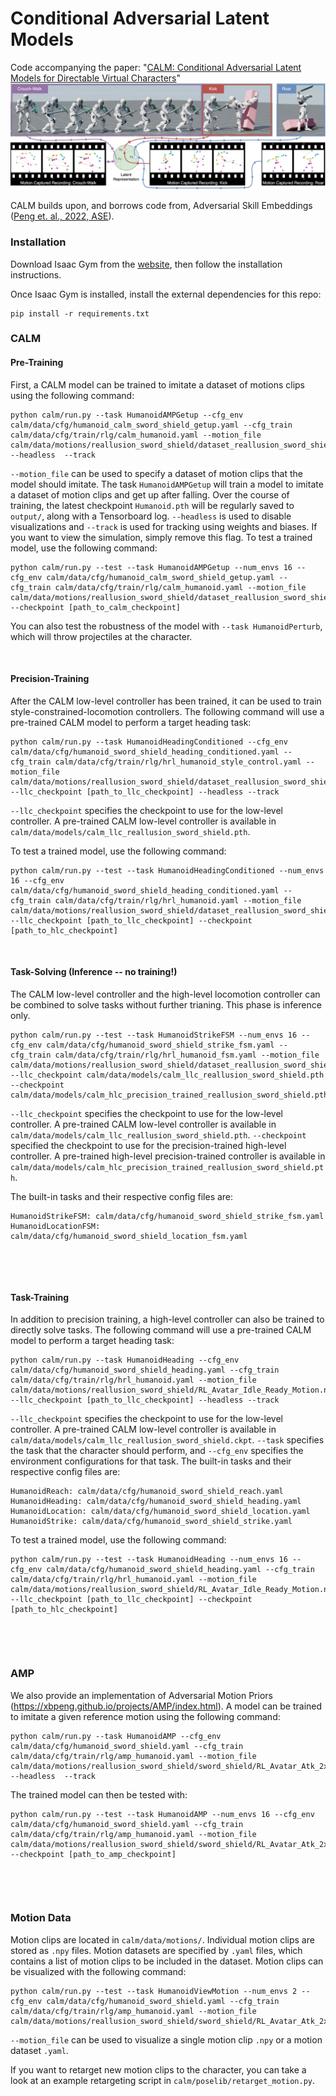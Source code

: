 # Conditional Adversarial Latent Models

Code accompanying the paper:
"[CALM: Conditional Adversarial Latent Models for Directable Virtual Characters](https://research.nvidia.com/labs/par/calm/)" \
![Skills](images/calm_teaser.jpg)


CALM builds upon, and borrows code from, Adversarial Skill Embeddings ([Peng et. al., 2022, ASE](https://github.com/nv-tlabs/ASE)).


### Installation

Download Isaac Gym from the [website](https://developer.nvidia.com/isaac-gym), then
follow the installation instructions.

Once Isaac Gym is installed, install the external dependencies for this repo:

```
pip install -r requirements.txt
```


### CALM

#### Pre-Training

First, a CALM model can be trained to imitate a dataset of motions clips using the following command:
```
python calm/run.py --task HumanoidAMPGetup --cfg_env calm/data/cfg/humanoid_calm_sword_shield_getup.yaml --cfg_train calm/data/cfg/train/rlg/calm_humanoid.yaml --motion_file calm/data/motions/reallusion_sword_shield/dataset_reallusion_sword_shield.yaml --headless  --track
```
`--motion_file` can be used to specify a dataset of motion clips that the model should imitate. 
The task `HumanoidAMPGetup` will train a model to imitate a dataset of motion clips and get up after falling.
Over the course of training, the latest checkpoint `Humanoid.pth` will be regularly saved to `output/`,
along with a Tensorboard log. `--headless` is used to disable visualizations and `--track` is used for tracking using weights and biases. If you want to view the
simulation, simply remove this flag. To test a trained model, use the following command:
```
python calm/run.py --test --task HumanoidAMPGetup --num_envs 16 --cfg_env calm/data/cfg/humanoid_calm_sword_shield_getup.yaml --cfg_train calm/data/cfg/train/rlg/calm_humanoid.yaml --motion_file calm/data/motions/reallusion_sword_shield/dataset_reallusion_sword_shield.yaml --checkpoint [path_to_calm_checkpoint]
```
You can also test the robustness of the model with `--task HumanoidPerturb`, which will throw projectiles at the character.

&nbsp;

#### Precision-Training

After the CALM low-level controller has been trained, it can be used to train style-constrained-locomotion controllers.
The following command will use a pre-trained CALM model to perform a target heading task:
```
python calm/run.py --task HumanoidHeadingConditioned --cfg_env calm/data/cfg/humanoid_sword_shield_heading_conditioned.yaml --cfg_train calm/data/cfg/train/rlg/hrl_humanoid_style_control.yaml --motion_file calm/data/motions/reallusion_sword_shield/dataset_reallusion_sword_shield_fsm_movements.yaml --llc_checkpoint [path_to_llc_checkpoint] --headless --track
```
`--llc_checkpoint` specifies the checkpoint to use for the low-level controller. A pre-trained CALM low-level
controller is available in `calm/data/models/calm_llc_reallusion_sword_shield.pth`.

To test a trained model, use the following command:
```
python calm/run.py --test --task HumanoidHeadingConditioned --num_envs 16 --cfg_env calm/data/cfg/humanoid_sword_shield_heading_conditioned.yaml --cfg_train calm/data/cfg/train/rlg/hrl_humanoid.yaml --motion_file calm/data/motions/reallusion_sword_shield/dataset_reallusion_sword_shield_fsm_movements.yaml --llc_checkpoint [path_to_llc_checkpoint] --checkpoint [path_to_hlc_checkpoint]
```

&nbsp;

#### Task-Solving (Inference -- no training!)

The CALM low-level controller and the high-level locomotion controller can be combined to solve tasks without further trianing.
This phase is inference only.
```
python calm/run.py --test --task HumanoidStrikeFSM --num_envs 16 --cfg_env calm/data/cfg/humanoid_sword_shield_strike_fsm.yaml --cfg_train calm/data/cfg/train/rlg/hrl_humanoid_fsm.yaml --motion_file calm/data/motions/reallusion_sword_shield/dataset_reallusion_sword_shield_fsm_movements.yaml --llc_checkpoint calm/data/models/calm_llc_reallusion_sword_shield.pth --checkpoint calm/data/models/calm_hlc_precision_trained_reallusion_sword_shield.pth
```
`--llc_checkpoint` specifies the checkpoint to use for the low-level controller. A pre-trained CALM low-level
controller is available in `calm/data/models/calm_llc_reallusion_sword_shield.pth`.
`--checkpoint` specified the checkpoint to use for the precision-trained high-level controller. A pre-trained high-level
precision-trained controller is available in `calm/data/models/calm_hlc_precision_trained_reallusion_sword_shield.pth`.

The built-in tasks and their respective config files are:
```
HumanoidStrikeFSM: calm/data/cfg/humanoid_sword_shield_strike_fsm.yaml
HumanoidLocationFSM: calm/data/cfg/humanoid_sword_shield_location_fsm.yaml
```

&nbsp;

&nbsp;

#### Task-Training

In addition to precision training, a high-level controller can also be trained to directly solve tasks.
The following command will use a pre-trained CALM model to perform a target heading task:
```
python calm/run.py --task HumanoidHeading --cfg_env calm/data/cfg/humanoid_sword_shield_heading.yaml --cfg_train calm/data/cfg/train/rlg/hrl_humanoid.yaml --motion_file calm/data/motions/reallusion_sword_shield/RL_Avatar_Idle_Ready_Motion.npy --llc_checkpoint [path_to_llc_checkpoint] --headless --track
```
`--llc_checkpoint` specifies the checkpoint to use for the low-level controller. A pre-trained CALM low-level
controller is available in `calm/data/models/calm_llc_reallusion_sword_shield.ckpt`.
`--task` specifies the task that the character should perform, and `--cfg_env` specifies the environment
configurations for that task. The built-in tasks and their respective config files are:
```
HumanoidReach: calm/data/cfg/humanoid_sword_shield_reach.yaml
HumanoidHeading: calm/data/cfg/humanoid_sword_shield_heading.yaml
HumanoidLocation: calm/data/cfg/humanoid_sword_shield_location.yaml
HumanoidStrike: calm/data/cfg/humanoid_sword_shield_strike.yaml
```
To test a trained model, use the following command:
```
python calm/run.py --test --task HumanoidHeading --num_envs 16 --cfg_env calm/data/cfg/humanoid_sword_shield_heading.yaml --cfg_train calm/data/cfg/train/rlg/hrl_humanoid.yaml --motion_file calm/data/motions/reallusion_sword_shield/RL_Avatar_Idle_Ready_Motion.npy --llc_checkpoint [path_to_llc_checkpoint] --checkpoint [path_to_hlc_checkpoint]
```

&nbsp;

&nbsp;


### AMP

We also provide an implementation of Adversarial Motion Priors (https://xbpeng.github.io/projects/AMP/index.html).
A model can be trained to imitate a given reference motion using the following command:
```
python calm/run.py --task HumanoidAMP --cfg_env calm/data/cfg/humanoid_sword_shield.yaml --cfg_train calm/data/cfg/train/rlg/amp_humanoid.yaml --motion_file calm/data/motions/reallusion_sword_shield/sword_shield/RL_Avatar_Atk_2xCombo01_Motion.npy --headless  --track
```
The trained model can then be tested with:
```
python calm/run.py --test --task HumanoidAMP --num_envs 16 --cfg_env calm/data/cfg/humanoid_sword_shield.yaml --cfg_train calm/data/cfg/train/rlg/amp_humanoid.yaml --motion_file calm/data/motions/reallusion_sword_shield/sword_shield/RL_Avatar_Atk_2xCombo01_Motion.npy --checkpoint [path_to_amp_checkpoint]
```

&nbsp;

&nbsp;

### Motion Data

Motion clips are located in `calm/data/motions/`. Individual motion clips are stored as `.npy` files. Motion datasets are specified by `.yaml` files, which contains a list of motion clips to be included in the dataset. Motion clips can be visualized with the following command:
```
python calm/run.py --test --task HumanoidViewMotion --num_envs 2 --cfg_env calm/data/cfg/humanoid_sword_shield.yaml --cfg_train calm/data/cfg/train/rlg/amp_humanoid.yaml --motion_file calm/data/motions/reallusion_sword_shield/sword_shield/RL_Avatar_Atk_2xCombo01_Motion.npy
```
`--motion_file` can be used to visualize a single motion clip `.npy` or a motion dataset `.yaml`.


If you want to retarget new motion clips to the character, you can take a look at an example retargeting script in `calm/poselib/retarget_motion.py`.
